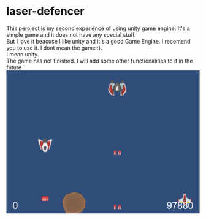 # laser-defencer
This peroject is my second experience of using unity game engine. It's a simple game and it does not have any special stuff.   
But I love it beacuse I like unity and it's a good Game Engine. I recomend you to use it. I dont mean the game :).  
I mean unity.  
The game has not finished. I will add some other functionalities to it in the future
![alt text](https://github.com/bahmanshadmehr/Projects-Screenshots/blob/master/Laser%20Defender.PNG)
